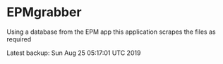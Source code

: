 # EPMgrabber
Using a database from the EPM app this application scrapes the files as required


Latest backup: Sun Aug 25 05:17:01 UTC 2019
